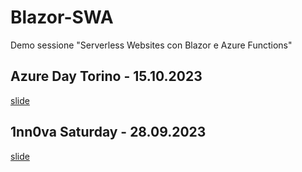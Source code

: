 # Blazor-SWA
Demo sessione "Serverless Websites con Blazor e Azure Functions"

## Azure Day Torino - 15.10.2023

[slide](https://github.com/andreadottor/Blazor-SWA/blob/f60afb81c344785b4f8e51a3ac96eef32aef924b/Dottor_BlazorSWA_AzureDay_Torino.pdf)

## 1nn0va Saturday - 28.09.2023

[slide](https://github.com/andreadottor/Blazor-SWA/blob/e530d6aa3bb4fd504f6dd72285e9171354b18bd6/Dottor_BlazorSWA_1nn0va_saturday.pdf)


